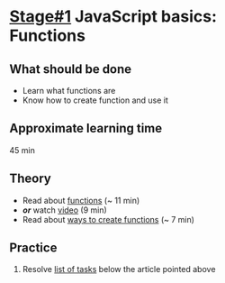 # [Stage#1](../../) JavaScript basics: Functions

## What should be done

- Learn what functions are
- Know how to create function and use it

## Approximate learning time

45 min

## Theory

- Read about [functions](https://javascript.info/function-basics) (~ 11 min)
- _**or**_ watch [video](https://www.youtube.com/watch?v=d7cfhgfojLA) (9 min)
- Read about [ways to create functions](https://www.geeksforgeeks.org/different-ways-of-writing-functions-in-javascipt/) (~ 7 min)

## Practice

1. Resolve [list of tasks](https://javascript.info/function-basics#tasks) below the article pointed above
